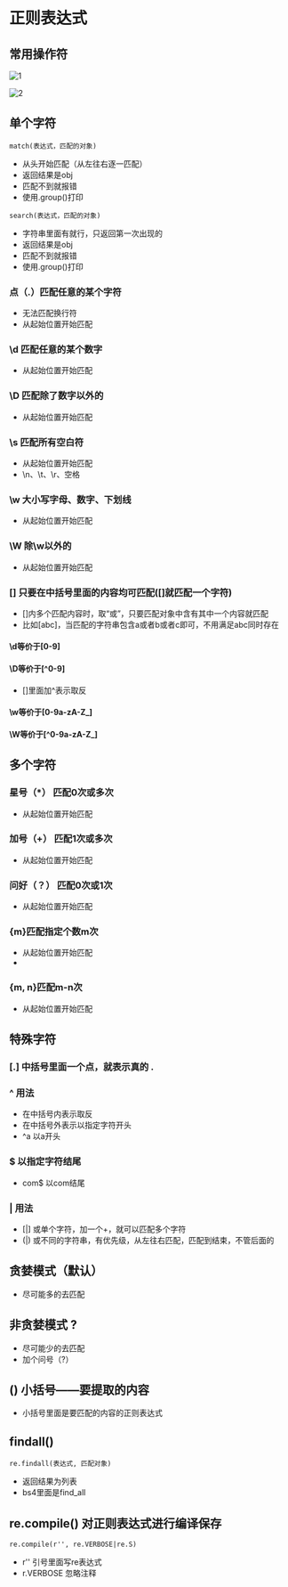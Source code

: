# 正则表达式

## 常用操作符

![1](https://gitee.com/ihunzi/images/raw/master/blog/20210714164314.png)

![2](https://gitee.com/ihunzi/images/raw/master/blog/20210714164318.png)



## 单个字符

```
match(表达式，匹配的对象)
```
- 从头开始匹配（从左往右逐一匹配）
- 返回结果是obj
- 匹配不到就报错
- 使用.group()打印

```
search(表达式，匹配的对象)
```
- 字符串里面有就行，只返回第一次出现的
- 返回结果是obj
- 匹配不到就报错
- 使用.group()打印

### 点（.）匹配任意的某个字符

- 无法匹配换行符
- 从起始位置开始匹配

### \d 匹配任意的某个数字
- 从起始位置开始匹配

### \D 匹配除了数字以外的
- 从起始位置开始匹配

### \s 匹配所有空白符
- 从起始位置开始匹配
- \n、\t、\r、空格

### \w 大小写字母、数字、下划线
- 从起始位置开始匹配

### \W 除\w以外的
- 从起始位置开始匹配

### [] 只要在中括号里面的内容均可匹配([]就匹配一个字符)
- []内多个匹配内容时，取“或”，只要匹配对象中含有其中一个内容就匹配
- 比如[abc]，当匹配的字符串包含a或者b或者c即可，不用满足abc同时存在


#### \d等价于[0-9]
#### \D等价于[^0-9]
- []里面加^表示取反

#### \w等价于[0-9a-zA-Z_]
#### \W等价于[^0-9a-zA-Z_]

## 多个字符

### 星号（*） 匹配0次或多次
- 从起始位置开始匹配

### 加号（+） 匹配1次或多次
- 从起始位置开始匹配

### 问好（？） 匹配0次或1次
- 从起始位置开始匹配

### {m}匹配指定个数m次
- 从起始位置开始匹配
- 
### {m, n}匹配m-n次
- 从起始位置开始匹配

## 特殊字符

### [.] 中括号里面一个点，就表示真的 .

### ^ 用法
- 在中括号内表示取反
- 在中括号外表示以指定字符开头
- ^a 以a开头

### $ 以指定字符结尾
- com$ 以com结尾

### | 用法
- [|] 或单个字符，加一个+，就可以匹配多个字符
- (|) 或不同的字符串，有优先级，从左往右匹配，匹配到结束，不管后面的

## 贪婪模式（默认）
- 尽可能多的去匹配

## 非贪婪模式  ?
- 尽可能少的去匹配
- 加个问号（?）

## () 小括号——要提取的内容
- 小括号里面是要匹配的内容的正则表达式

## findall()
```
re.findall(表达式, 匹配对象)
```
- 返回结果为列表
- bs4里面是find_all

## re.compile() 对正则表达式进行编译保存
```
re.compile(r'', re.VERBOSE|re.S)
```
- r'' 引号里面写re表达式
- r.VERBOSE 忽略注释